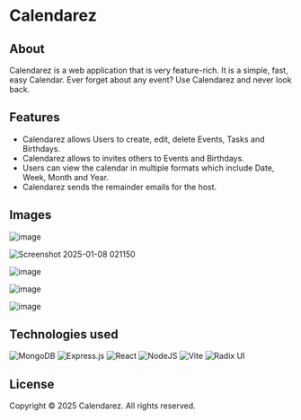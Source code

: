 # Calendarez

## About
Calendarez is a web application that is very feature-rich. It is a simple, fast, easy Calendar. Ever forget about any event? Use Calendarez and never look back.

## Features
- Calendarez allows Users to create, edit, delete Events, Tasks and Birthdays.
- Calendarez allows to invites others to Events and Birthdays.
- Users can view the calendar in multiple formats which include Date, Week, Month and Year.
- Calendarez sends the remainder emails for the host.

## Images
![image](https://github.com/user-attachments/assets/c5087408-46f5-4c20-88d6-0e580446d35c)

![Screenshot 2025-01-08 021150](https://github.com/user-attachments/assets/593971ef-f70f-42dc-b5e3-5ed212ac68e7)

![image](https://github.com/user-attachments/assets/e66d3d2c-f682-42bc-b6a9-1a6806991391)

![image](https://github.com/user-attachments/assets/c71f1dee-ff9d-454f-8b00-781d6c4ed7a5)

![image](https://github.com/user-attachments/assets/fa40aad2-6d46-4868-b8bc-168945f7f2c3)

## Technologies used
![MongoDB](https://img.shields.io/badge/MongoDB-%234ea94b.svg?style=for-the-badge&logo=mongodb&logoColor=white) ![Express.js](https://img.shields.io/badge/express.js-%23404d59.svg?style=for-the-badge&logo=express&logoColor=%2361DAFB) ![React](https://img.shields.io/badge/react-%2320232a.svg?style=for-the-badge&logo=react&logoColor=%2361DAFB) ![NodeJS](https://img.shields.io/badge/node.js-6DA55F?style=for-the-badge&logo=node.js&logoColor=white) ![Vite](https://img.shields.io/badge/vite-%23646CFF.svg?style=for-the-badge&logo=vite&logoColor=white) ![Radix UI](https://img.shields.io/badge/radix%20ui-161618.svg?style=for-the-badge&logo=radix-ui&logoColor=white)

## License
Copyright © 2025 Calendarez. All rights reserved.
